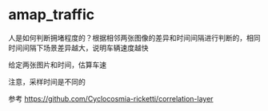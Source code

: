# amap_traffic

人是如何判断拥堵程度的？根据相邻两张图像的差异和时间间隔进行判断的，相同时间间隔下场景差异越大，说明车辆速度越快

给定两张图片和时间，估算车速

注意，采样时间是不同的

参考 https://github.com/Cyclocosmia-ricketti/correlation-layer